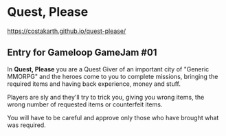 # Quest, Please

https://costakarth.github.io/quest-please/

## Entry for Gameloop GameJam #01

In **Quest, Please** you are a Quest Giver of an important city of "Generic MMORPG" and the heroes come to you to complete missions, bringing the required items and having back experience, money and stuff.

Players are sly and they'll try to trick you, giving you wrong items, the wrong number of requested items or counterfeit items.

You will have to be careful and approve only those who have brought what was required.
